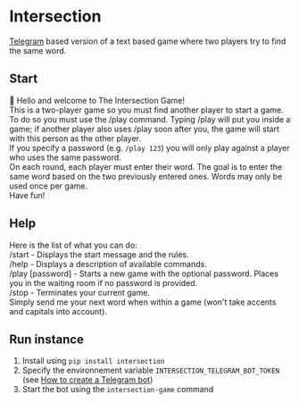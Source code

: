 # Intersection

[Telegram](https://telegram.org/) based version of a text based game where two players try to find the same word.

## Start

👋 Hello and welcome to The Intersection Game!  
This is a two-player game so you must find another player to start a game.  
To do so you must use the /play command. Typing /play will put you inside a game; if another player also uses /play soon after you, the game will start with this person as the other player.  
If you specify a password (e.g. `/play 123`) you will only play against a player who uses the same password.  
On each round, each player must enter their word. The goal is to enter the same word based on the two previously entered ones. Words may only be used once per game.  
Have fun!

## Help

Here is the list of what you can do:  
/start - Displays the start message and the rules.  
/help - Displays a description of available commands.  
/play [password] - Starts a new game with the optional password. Places you in the waiting room if no password is provided.  
/stop - Terminates your current game.  
Simply send me your next word when within a game (won't take accents and capitals into account).

## Run instance

1. Install using `pip install intersection`
2. Specify the environnement variable `INTERSECTION_TELEGRAM_BOT_TOKEN` (see [How to create a Telegram bot](https://core.telegram.org/bots#3-how-do-i-create-a-bot))
3. Start the bot using the `intersection-game` command
